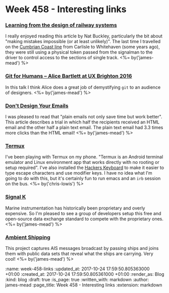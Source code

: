 Week 458 - Interesting links
============================

### [Learning from the design of railway systems](https://projectsbyif.com/blog/learning-from-the-design-of-railway-systems)

I really enjoyed reading this article by Nat Buckley, particularly the bit about "making mistakes impossible (or at least unlikely)". The last time I travelled on the [Cumbrian Coast line](https://en.wikipedia.org/wiki/Cumbrian_Coast_line) from Carlisle to Whitehaven (some years ago), they were still using a physical token passed from the signalman to the driver to control access to the sections of single track. <%= by('james-mead') %>


### [Git for Humans – Alice Bartlett at UX Brighton 2016](https://www.youtube.com/watch?v=eWxxfttcMts&feature=youtu.be)

In this talk I think Alice does a great job of demystifying `git` to an audience of designers. <%= by('james-mead') %>


### [Don't Design Your Emails](https://www.gkogan.co/blog/dont-design-emails/)

I was pleased to read that "plain emails not only save time but work better". This article describes a trial in which half the recipients received an HTML email and the other half a plain text email. The plain text email had 3.3 times more clicks than the HTML email! <%= by('james-mead') %>

### [Termux](https://termux.com/)

I've been playing with Termux on my phone. "Termux is an Android terminal emulator and Linux environment app that works directly with no rooting or setup required". I've also installed the [Hackers Keyboard](https://play.google.com/store/apps/details?id=org.pocketworkstation.pckeyboard&hl=en_GB) to make it easier to type escape characters and use modifier keys. I have no idea what I'm going to do with this, but it's certainly fun to run emacs and an `irb` session on the bus.  <%= by('chris-lowis') %> 

### [Signal K](http://signalk.org)

Marine instrumentation has historically been proprietary and overly expensive. So I'm pleased to see a group of developers setup this free and open-source data exchange standard to compete with the proprietary ones. <%= by('james-mead') %>


### [Ambient Shipping](https://github.com/marcdacosta/ambient-shipping)

This project captures AIS messages broadcast by passing ships and joins them with public data sets that reveal what the ships are carrying. Very cool! <%= by('james-mead') %>


:name: week-458-links
:updated_at: 2017-10-24 17:59:50.805363000 +01:00
:created_at: 2017-10-24 17:59:50.805361000 +01:00
:render_as: Blog
:kind: blog
:draft: true
:is_page: true
:written_with: markdown
:author: james-mead
:page_title: Week 458 - Interesting links
:extension: markdown
